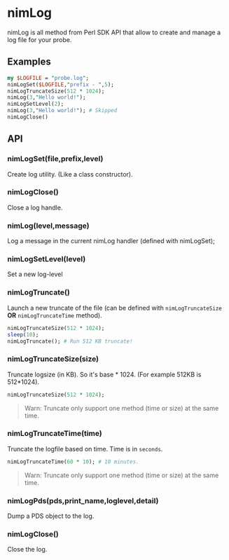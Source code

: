 # nimLog 

nimLog is all method from Perl SDK API that allow to create and manage a log file for your probe.

## Examples 

```perl
my $LOGFILE = "probe.log"; 
nimLogSet($LOGFILE,"prefix - ",5);
nimLogTruncateSize(512 * 1024);
nimLog(3,"Hello world!"); 
nimLogSetLevel(2);
nimLog(3,"Hello world!"); # Skipped
nimLogClose()
```

## API 

### nimLogSet(file,prefix,level)

Create log utility. (Like a class constructor).

### nimLogClose()

Close a log handle.

### nimLog(level,message)

Log a message in the current nimLog handler (defined with nimLogSet);

### nimLogSetLevel(level) 

Set a new log-level

### nimLogTruncate()

Launch a new truncate of the file (can be defined with `nimLogTruncateSize` **OR** `nimLogTruncateTime` method).

```perl
nimLogTruncateSize(512 * 1024);
sleep(10);
nimLogTruncate(); # Run 512 KB truncate!
```

### nimLogTruncateSize(size)

Truncate logsize (in KB). So it's base * 1024. (For example 512KB is 512*1024).

```perl
nimLogTruncateSize(512 * 1024);
```

> Warn: Truncate only support one method (time or size) at the same time.

### nimLogTruncateTime(time)

Truncate the logfile based on time. Time is in `seconds`.

```perl
nimLogTruncateTime(60 * 10); # 10 minutes.
```

> Warn: Truncate only support one method (time or size) at the same time.

### nimLogPds(pds,print_name,loglevel,detail)

Dump a PDS object to the log.

### nimLogClose()

Close the log.
